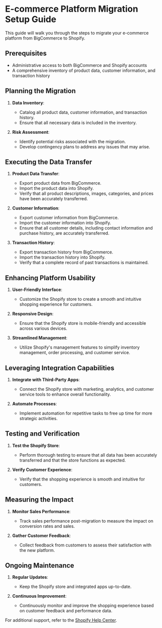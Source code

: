 # E-commerce Platform Migration Setup Guide

This guide will walk you through the steps to migrate your e-commerce platform from BigCommerce to Shopify.

## Prerequisites

- Administrative access to both BigCommerce and Shopify accounts
- A comprehensive inventory of product data, customer information, and transaction history

## Planning the Migration

1. **Data Inventory**:
    - Catalog all product data, customer information, and transaction history.
    - Ensure that all necessary data is included in the inventory.

2. **Risk Assessment**:
    - Identify potential risks associated with the migration.
    - Develop contingency plans to address any issues that may arise.

## Executing the Data Transfer

1. **Product Data Transfer**:
    - Export product data from BigCommerce.
    - Import the product data into Shopify.
    - Verify that all product descriptions, images, categories, and prices have been accurately transferred.

2. **Customer Information**:
    - Export customer information from BigCommerce.
    - Import the customer information into Shopify.
    - Ensure that all customer details, including contact information and purchase history, are accurately transferred.

3. **Transaction History**:
    - Export transaction history from BigCommerce.
    - Import the transaction history into Shopify.
    - Verify that a complete record of past transactions is maintained.

## Enhancing Platform Usability

1. **User-Friendly Interface**:
    - Customize the Shopify store to create a smooth and intuitive shopping experience for customers.

2. **Responsive Design**:
    - Ensure that the Shopify store is mobile-friendly and accessible across various devices.

3. **Streamlined Management**:
    - Utilize Shopify's management features to simplify inventory management, order processing, and customer service.

## Leveraging Integration Capabilities

1. **Integrate with Third-Party Apps**:
    - Connect the Shopify store with marketing, analytics, and customer service tools to enhance overall functionality.

2. **Automate Processes**:
    - Implement automation for repetitive tasks to free up time for more strategic activities.

## Testing and Verification

1. **Test the Shopify Store**:
    - Perform thorough testing to ensure that all data has been accurately transferred and that the store functions as expected.

2. **Verify Customer Experience**:
    - Verify that the shopping experience is smooth and intuitive for customers.

## Measuring the Impact

1. **Monitor Sales Performance**:
    - Track sales performance post-migration to measure the impact on conversion rates and sales.

2. **Gather Customer Feedback**:
    - Collect feedback from customers to assess their satisfaction with the new platform.

## Ongoing Maintenance

1. **Regular Updates**:
    - Keep the Shopify store and integrated apps up-to-date.

2. **Continuous Improvement**:
    - Continuously monitor and improve the shopping experience based on customer feedback and performance data.

For additional support, refer to the [Shopify Help Center](https://help.shopify.com).
